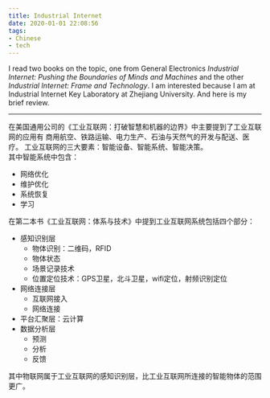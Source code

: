 ```yaml
---
title: Industrial Internet
date: 2020-01-01 22:08:56
tags: 
- Chinese
- tech
---
```


I read two books on the topic, one from General Electronics *Industrial Internet: Pushing the Boundaries of Minds and Machines* and the other *Industrial Internet: Frame and Technology*. I am interested because I am at Industrial Internet Key Laboratory at Zhejiang University. And here is my brief review.

---

在美国通用公司的《工业互联网：打破智慧和机器的边界》中主要提到了工业互联网的应用有 商用航空、铁路运输、电力生产、石油与天然气的开发与配送、医疗。 工业互联网的三大要素：智能设备、智能系统、智能决策。<br>
其中智能系统中包含：
* 网络优化
* 维护优化
* 系统恢复
* 学习


在第二本书《工业互联网：体系与技术》中提到工业互联网系统包括四个部分：
* 感知识别层
  * 物体识别：二维码，RFID
  * 物体状态
  * 场景记录技术
  * 位置定位技术：GPS卫星，北斗卫星，wifi定位，射频识别定位
* 网络连接层
  * 互联网接入
  * 网络连接
* 平台汇聚层：云计算
* 数据分析层
  * 预测
  * 分析
  * 反馈

其中物联网属于工业互联网的感知识别层，比工业互联网所连接的智能物体的范围更广。